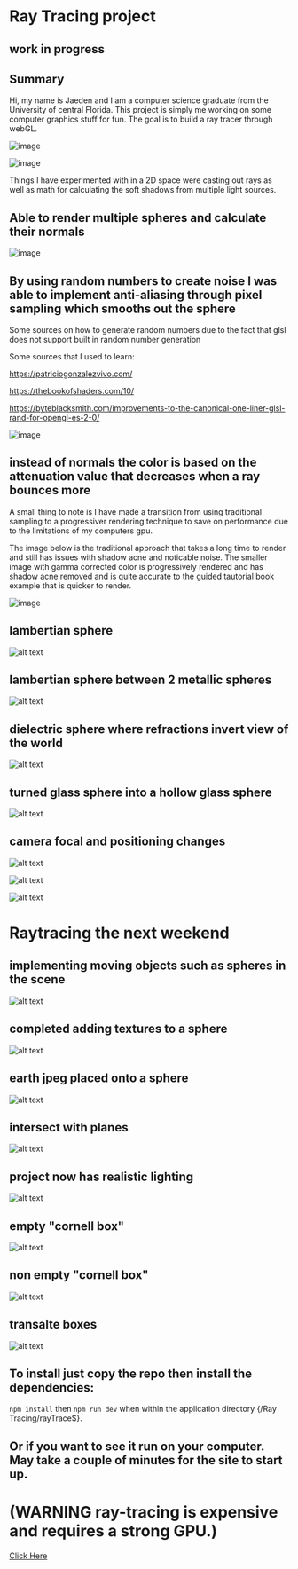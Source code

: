 # Ray Tracing project

## work in progress

## Summary

Hi, my name is Jaeden and I am a computer science graduate from the University of central Florida.
This project is simply me working on some computer graphics stuff for fun. The goal is to build
a ray tracer through webGL.

![image](https://github.com/jaedenHob/Ray-Tracing/assets/92416232/b9b51e80-dd11-4353-a8b2-f737545cb341)

![image](https://github.com/jaedenHob/Ray-Tracing/assets/92416232/9849bfe1-df6a-4f9d-89d1-efd1c8b80f19)

Things I have experimented with in a 2D space were casting out rays as well as math for calculating the
soft shadows from multiple light sources.

## Able to render multiple spheres and calculate their normals

![image](https://github.com/jaedenHob/Ray-Tracing/assets/92416232/27b31637-4c2f-4979-893f-ddddcc0a2f01)

## By using random numbers to create noise I was able to implement anti-aliasing through pixel sampling which smooths out the sphere

Some sources on how to generate random numbers due to the fact that glsl does not support
built in random number generation

Some sources that I used to learn:

https://patriciogonzalezvivo.com/

https://thebookofshaders.com/10/

https://byteblacksmith.com/improvements-to-the-canonical-one-liner-glsl-rand-for-opengl-es-2-0/

![image](https://github.com/jaedenHob/Ray-Tracing/assets/92416232/fcb96ed3-f2fd-436e-8281-937b59cda2fb)

## instead of normals the color is based on the attenuation value that decreases when a ray bounces more

A small thing to note is I have made a transition from using traditional sampling to a progressiver rendering technique to save on performance due to the limitations of my computers gpu.

The image below is the traditional approach that takes a long time to render and still has issues with shadow acne and noticable noise. The smaller image with gamma corrected color is progressively rendered and has shadow acne removed and is quite accurate to the guided tautorial book example that is quicker to render.

![image](https://github.com/jaedenHob/Ray-Tracing/assets/92416232/98f118b5-5845-432e-96d6-3c765f6bd1a9)

## lambertian sphere

![alt text](image.png)

## lambertian sphere between 2 metallic spheres

![alt text](image-1.png)

## dielectric sphere where refractions invert view of the world

![alt text](image-2.png)

## turned glass sphere into a hollow glass sphere

![alt text](image-3.png)

## camera focal and positioning changes

![alt text](image-4.png)

![alt text](image-5.png)

![alt text](image-6.png)

# Raytracing the next weekend

## implementing moving objects such as spheres in the scene

![alt text](image-7.png)

## completed adding textures to a sphere

![alt text](image-8.png)

## earth jpeg placed onto a sphere

![alt text](image-9.png)

## intersect with planes

![alt text](image-10.png)

## project now has realistic lighting

![alt text](image-11.png)

## empty "cornell box"

![alt text](image-12.png)

## non empty "cornell box"

![alt text](image-13.png)

## transalte boxes

![alt text](image-14.png)

## To install just copy the repo then install the dependencies:

`npm install`
then
`npm run dev`
when within the application directory {/Ray Tracing/rayTrace$}.

## Or if you want to see it run on your computer. May take a couple of minutes for the site to start up.

# (WARNING ray-tracing is expensive and requires a strong GPU.)

[Click Here](https://ray-trace.onrender.com/)
